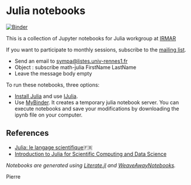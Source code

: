 # Julia notebooks

[![Binder](https://mybinder.org/badge.svg)](https://mybinder.org/v2/gh/pnavaro/math-julia/master?filepath=notebooks)

This is a collection of Jupyter notebooks for Julia workgroup at [IRMAR](https://irmar.univ-rennes1.fr)

If you want to participate to monthly sessions, subscribe to the [mailing list](https://listes.univ-rennes1.fr/wws/info/math-julia).

- Send an email to sympa@listes.univ-rennes1.fr 
- Object : subscribe math-julia FirstName LastName 
- Leave the message body empty

To run these notebooks, three options:
- [Install Julia](https://julialang.org/downloads/) and use [IJulia](https://github.com/JuliaLang/IJulia.jl).
- Use [MyBinder](https://mybinder.org/v2/gh/pnavaro/math-julia/master?filepath=notebooks). It creates a temporary julia notebook server. You can execute notebooks and save your modifications by downloading the ipynb file on your computer.


## References

- [Julia: le langage scientifique](https://perso.ensta-paristech.fr/~diam/julia/)🇫🇷
- [Introduction to Julia for Scientific Computing and Data Science](https://github.com/daveh19/pydataberlin2017)


*Notebooks are generated using [Literate.jl](https://github.com/fredrikekre/Literate.jl) and [WeaveAwayNotebooks](https://github.com/oxinabox/WeaveAwayNotebooks).*

Pierre
